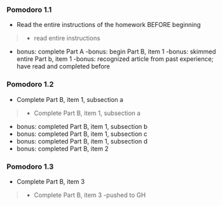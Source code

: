 ### Pomodoro 1.1
-  Read the entire instructions of the homework BEFORE beginning  

>* read entire instructions
- bonus: complete Part A
-bonus: begin Part B, item 1
-bonus: skimmed entire Part b, item 1
-bonus: recognized article from past experience; have read and completed before

### Pomodoro 1.2
- Complete Part B, item 1, subsection a  

>- Complete Part B, item 1, subsection a
- bonus: completed Part B, item 1, subsection b
- bonus: completed Part B, item 1, subsection c
- bonus: completed Part B, item 1, subsection d
- bonus: completed Part B, item 2

### Pomodoro 1.3
- Complete Part B, item 3

>- Complete Part B, item 3
>-pushed to GH

